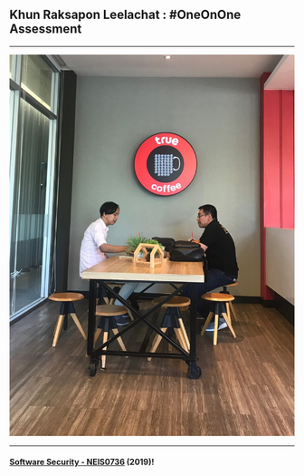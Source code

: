 ## Khun **Raksapon Leelachat** : #OneOnOne Assessment 

---

![](RaksaponL.jpg "Raksapon Leelachat")

---

#### **[Software Security - NEIS0736](../) (2019)**!